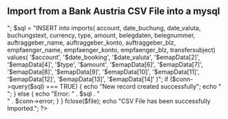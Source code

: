 ## Import from a Bank Austria CSV File into a mysql

<?php

$user = 'root';
$password = 'root';
$db = 'chatwallet';
$host = 'localhost';
$port = 8889;

$servername = "localhost:8889";
$username = "root";
$password = "root";
$dbname = "chatwallet";

$conn = new mysqli($servername, $username, $password, $dbname);


$filename = __DIR__ . '/imports/bankaustria2017.csv';
$file = fopen($filename, "r");

$account = 0;

         while (($emapData = fgetcsv($file, 10000, ";")) !== FALSE)
         { 
           $amount = str_replace(".", "", $emapData[5]);
           $amount = str_replace(",", ".", $amount);
           if($amount < 0){
             $type = 0;
             $amount = (float)$amount * -1;
           }else{
             $type = 1;
             $amount = (float)$amount;
           }
           
           $date_booking  = strtotime($emapData[0]);
           $date_booking =  date('Y-m-d', $date_booking);
           $date_valuta = strtotime($emapData[1]);
           $date_valuta =  date('Y-m-d', $date_valuta);
           
           echo $emapData[2] . " - " . $amount . " type: " . $type;
           echo "<br>";
           
           
           $sql = "INSERT into imports(
             account,
             date_buchung,
             date_valuta,
             buchungstext,
             currency,
             type,
             amount,    
             belegdaten, 
             belegnummer, 
             auftraggeber_name, 
             auftraggeber_konto, 	
             auftraggeber_blz,      
             empfaenger_name,
             empfaenger_konto,
             empfaenger_blz,
             transfersubject)

           values(
             '$account',
             '$date_booking',
             '$date_valuta',
             '$emapData[2]',
             '$emapData[4]', 
             '$type', 
             '$amount',
             '$emapData[6]',
             '$emapData[7]',
             '$emapData[8]', 
             '$emapData[9]', 
             '$emapData[10]',
             '$emapData[11]',
             '$emapData[12]',
             '$emapData[13]',
             '$emapData[14]'
             )";
             
             
             if ($conn->query($sql) === TRUE) {
                  echo "New record created successfully";
                  echo "<br>";
              } else {
                  echo "Error: " . $sql . "<br>" . $conn->error;
              }
          
            
         }
         fclose($file);
         echo "CSV File has been successfully Imported.";
?>
